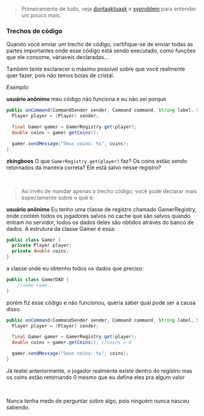 > Primeiramente de tudo, veja [dontasktoask] e [xyproblem] para entender um pouco mais.

### Trechos de código
Quando você enviar um trecho de código, certifique-se de enviar todas as partes importantes onde esse código está sendo executado, como funções que ele consome, váriaveis declaradas...

Também tente esclarecer o máximo possível sobre que você realmente quer fazer, pois não temos bolas de cristal.

_Exemplo:_

**usuário anônimo** meu código não funciona e eu não sei porque
  ```java
  public onCommand(CommandSender sender, Command command, String label, String[] args){
    Player player = (Player) sender;

    final Gamer gamer = GamerRegistry.get(player);
    double coins = gamer.getCoins();

    gamer.sendMessage("Seus coins: %s", coins); 
  }
  ```
**zkingboos** O que `GamerRegistry.get(player)` faz? Os coins estão sendo retornados da maneira correta? Ele está salvo nesse registro?

<br/>

> Ao invés de mandar apenas o trecho código, você pode declarar mais especiamente sobre o quê é:

**usuário anônimo** Eu tenho uma classe de registro chamado GamerRegistry, onde contém todos os jogadores salvos no cache que são salvos quando entram no servidor, todos os dados deles são obtidos atráves do banco de dados. A estrutura da classe Gamer é essa:
  ```java
  public class Gamer {
    private Player player;
    private double coins;
  }
  ```
a classe onde eu obtenho todos os dados que preciso:
  ```java
  public class GamerDAO {
      //some code..
  }
  ```
porém fiz esse código e não funcionou, queria saber qual pode ser a causa disso.
  ```java
  public onCommand(CommandSender sender, Command command, String label, String[] args){
    Player player = (Player) sender;

    final Gamer gamer = GamerRegistry.get(player);
    double coins = gamer.getCoins(); //coins = 0

    gamer.sendMessage("Seus coins: %s", coins); 
  }
  ```
Já testei anteriormente, o jogador realmente existe dentro do registro mas os coins estão retornando 0 mesmo que eu defina eles pra algum valor

<br/>

Nunca tenha medo de perguntar sobre algo, pois ninguém nunca nasceu sabendo.

[dontasktoask]: https://dontasktoask.com
[xyproblem]: https://xyproblem.info/

